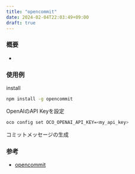 ```yaml
---
title: "opencommit"
date: 2024-02-04T22:03:49+09:00
draft: true
---
```


### 概要

* 

### 使用例

install

```bash
npm install -g opencommit
```

OpenAIのAPI Keyを設定

```bash
oco config set OCO_OPENAI_API_KEY=<my_api_key>
```

コミットメッセージの生成


### 参考

* [opencommit](https://github.com/di-sukharev/opencommit?tab=readme-ov-file#payments)